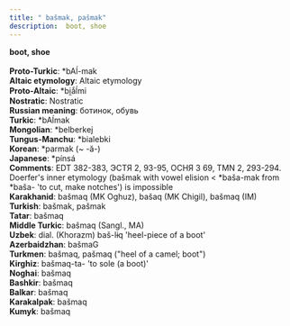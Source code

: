 ```yaml
---
title: " bašmak, pašmak"
description:  boot, shoe
---
```

<strong> boot, shoe</strong><br><br>
<strong>Proto-Turkic</strong>:  *bAĺ-mak<br>
<strong>Altaic etymology</strong>:  Altaic etymology<br>
<strong> Proto-Altaic</strong>:  *bi̯ắĺmi<br>
<strong>Nostratic</strong>:  Nostratic<br>
<strong>Russian meaning</strong>:  ботинок, обувь<br>
<strong>Turkic</strong>:  *bAĺmak<br>
<strong>Mongolian</strong>:  *belberkej<br>
<strong>Tungus-Manchu</strong>:  *bialebki<br>
<strong>Korean</strong>:  *parmak (~ -ă-)<br>
<strong>Japanese</strong>:  *pínsá<br>
<strong>Comments</strong>:  EDT 382-383, ЭСТЯ 2, 93-95, ОСНЯ 3 69, TMN 2, 293-294. Doerfer's inner etymology (bašmak with vowel elision < *baša-mak from *baša- 'to cut, make notches') is impossible<br>
<strong>Karakhanid</strong>:  bašmaq (MK Oghuz), bašaq (MK Chigil), bašmaq (IM)<br>
<strong>Turkish</strong>:  bašmak, pašmak<br>
<strong>Tatar</strong>:  bašmaq<br>
<strong>Middle Turkic</strong>:  bašmaq (Sangl., MA)<br>
<strong>Uzbek</strong>:  dial. (Khorazm) baš-lɨq 'heel-piece of a boot'<br>
<strong>Azerbaidzhan</strong>:  bašmaG<br>
<strong>Turkmen</strong>:  bašmaq, pašmaq ("heel of a camel; boot")<br>
<strong>Kirghiz</strong>:  bašmaq-ta- 'to sole (a boot)'<br>
<strong>Noghai</strong>:  bašmaq<br>
<strong>Bashkir</strong>:  bašmaq<br>
<strong>Balkar</strong>:  bašmaq<br>
<strong>Karakalpak</strong>:  bašmaq<br>
<strong>Kumyk</strong>:  bašmaq<br>


